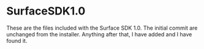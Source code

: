 # SurfaceSDK1.0
These are the files included with the Surface SDK 1.0.  The initial commit are unchanged from the installer.  Anything after that, I have added and I have found it.
